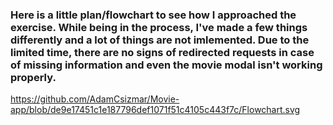### Here is a little plan/flowchart to see how I approached the exercise. While being in the process, I've made a few things differently and a lot of things are not imlemented. Due to the limited time, there are no signs of redirected requests in case of missing information and even the movie modal isn't working properly. 


https://github.com/AdamCsizmar/Movie-app/blob/de9e17451c1e187796def1071f51c4105c443f7c/Flowchart.svg
